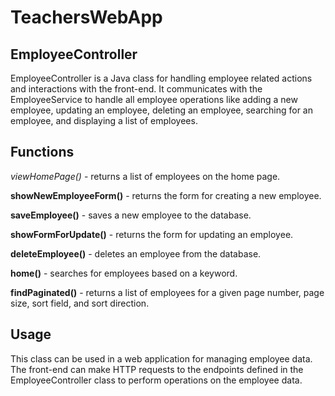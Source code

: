 # TeachersWebApp

## EmployeeController
EmployeeController is a Java class for handling employee related actions and interactions with the front-end. It communicates with the EmployeeService to handle all employee operations like adding a new employee, updating an employee, deleting an employee, searching for an employee, and displaying a list of employees.

## Functions
_viewHomePage()_ - returns a list of employees on the home page.

**showNewEmployeeForm()** - returns the form for creating a new employee.

**saveEmployee()** - saves a new employee to the database.

**showFormForUpdate()** - returns the form for updating an employee.

**deleteEmployee()** - deletes an employee from the database.

**home()** - searches for employees based on a keyword.

**findPaginated()** - returns a list of employees for a given page number, page size, sort field, and sort direction.

## Usage
This class can be used in a web application for managing employee data. The front-end can make HTTP requests to the endpoints defined in the EmployeeController class to perform operations on the employee data.
